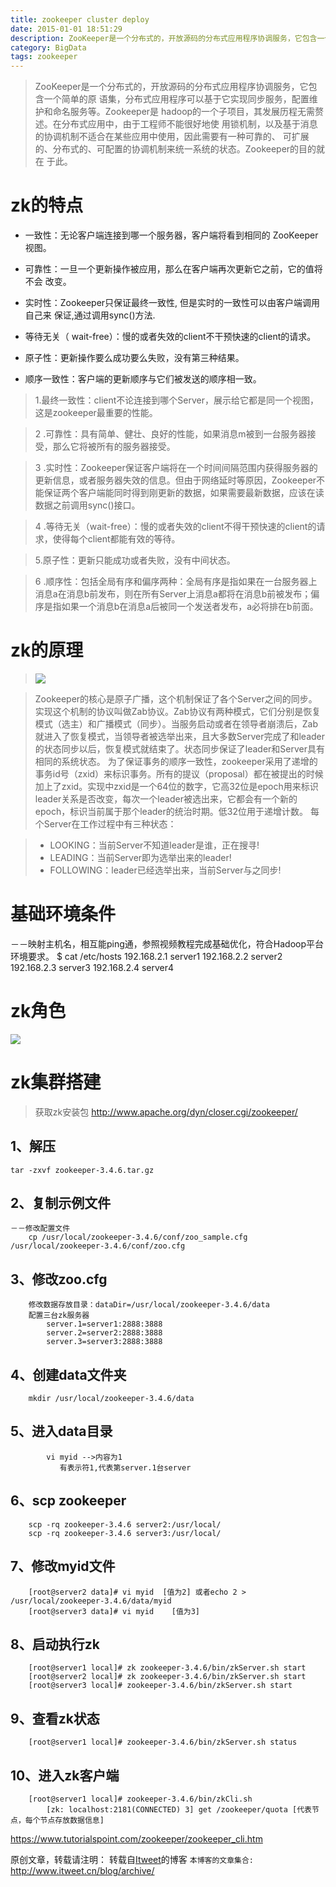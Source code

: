 ```yaml
---
title: zookeeper cluster deploy
date: 2015-01-01 18:51:29
description: ZooKeeper是一个分布式的，开放源码的分布式应用程序协调服务，它包含一个简单的原语集，分布式应用程序可以基于它实现同步服务，配置维护和命名服务等。
category: BigData
tags: zookeeper
---
```

>ZooKeeper是一个分布式的，开放源码的分布式应用程序协调服务，它包含一个简单的原
>语集，分布式应用程序可以基于它实现同步服务，配置维护和命名服务等。Zookeeper是
>hadoop的一个子项目，其发展历程无需赘述。在分布式应用中，由于工程师不能很好地使
>用锁机制，以及基于消息的协调机制不适合在某些应用中使用，因此需要有一种可靠的、
>可扩展的、分布式的、可配置的协调机制来统一系统的状态。Zookeeper的目的就在
>于此。

# zk的特点
- 一致性：无论客户端连接到哪一个服务器，客户端将看到相同的 ZooKeeper 视图。

- 可靠性：一旦一个更新操作被应用，那么在客户端再次更新它之前，它的值将不会
  改变。

- 实时性：Zookeeper只保证最终一致性, 但是实时的一致性可以由客户端调用自己来
  保证,通过调用sync()方法.

- 等待无关（ wait-free）：慢的或者失效的client不干预快速的client的请求。

- 原子性：更新操作要么成功要么失败，没有第三种结果。

- 顺序一致性：客户端的更新顺序与它们被发送的顺序相一致。

> 1.最终一致性：client不论连接到哪个Server，展示给它都是同一个视图，这是zookeeper最重要的性能。

> 2 .可靠性：具有简单、健壮、良好的性能，如果消息m被到一台服务器接受，那么它将被所有的服务器接受。

> 3 .实时性：Zookeeper保证客户端将在一个时间间隔范围内获得服务器的更新信息，或者服务器失效的信息。但由于网络延时等原因，Zookeeper不能保证两个客户端能同时得到刚更新的数据，如果需要最新数据，应该在读数据之前调用sync()接口。

> 4 .等待无关（wait-free）：慢的或者失效的client不得干预快速的client的请求，使得每个client都能有效的等待。

> 5.原子性：更新只能成功或者失败，没有中间状态。

> 6 .顺序性：包括全局有序和偏序两种：全局有序是指如果在一台服务器上消息a在消息b前发布，则在所有Server上消息a都将在消息b前被发布；偏序是指如果一个消息b在消息a后被同一个发送者发布，a必将排在b前面。

# zk的原理

> ![](https://www.itweet.cn/screenshots/zk.jpg)

>Zookeeper的核心是原子广播，这个机制保证了各个Server之间的同步。实现这个机制的协议叫做Zab协议。Zab协议有两种模式，它们分别是恢复模式（选主）和广播模式（同步）。当服务启动或者在领导者崩溃后，Zab就进入了恢复模式，当领导者被选举出来，且大多数Server完成了和leader的状态同步以后，恢复模式就结束了。状态同步保证了leader和Server具有相同的系统状态。
>为了保证事务的顺序一致性，zookeeper采用了递增的事务id号（zxid）来标识事务。所有的提议（proposal）都在被提出的时候加上了zxid。实现中zxid是一个64位的数字，它高32位是epoch用来标识leader关系是否改变，每次一个leader被选出来，它都会有一个新的epoch，标识当前属于那个leader的统治时期。低32位用于递增计数。
>每个Server在工作过程中有三种状态：

> - LOOKING：当前Server不知道leader是谁，正在搜寻!
> - LEADING：当前Server即为选举出来的leader!
> - FOLLOWING：leader已经选举出来，当前Server与之同步!

# 基础环境条件
－－映射主机名，相互能ping通，参照视频教程完成基础优化，符合Hadoop平台环境要求。
  $ cat /etc/hosts
    192.168.2.1 server1
    192.168.2.2 server2
    192.168.2.3 server3
    192.168.2.4 server4

# zk角色
![](https://www.itweet.cn/screenshots/zk-observer.jpg)

# zk集群搭建
>获取zk安装包
>http://www.apache.org/dyn/closer.cgi/zookeeper/

## 1、解压
`tar -zxvf zookeeper-3.4.6.tar.gz `

## 2、复制示例文件
```	
－－修改配置文件
    cp /usr/local/zookeeper-3.4.6/conf/zoo_sample.cfg /usr/local/zookeeper-3.4.6/conf/zoo.cfg
```

## 3、修改zoo.cfg
```	
    修改数据存放目录：dataDir=/usr/local/zookeeper-3.4.6/data
	配置三台zk服务器
		server.1=server1:2888:3888
		server.2=server2:2888:3888
		server.3=server3:2888:3888
```

## 4、创建data文件夹
```	
    mkdir /usr/local/zookeeper-3.4.6/data
```

## 5、进入data目录
```		
        vi myid -->内容为1
		   有表示符1,代表第server.1台server
```

## 6、scp zookeeper
```	
    scp -rq zookeeper-3.4.6 server2:/usr/local/
	scp -rq zookeeper-3.4.6 server3:/usr/local/
```

## 7、修改myid文件
```	
    [root@server2 data]# vi myid  [值为2] 或者echo 2 > /usr/local/zookeeper-3.4.6/data/myid
	[root@server3 data]# vi myid	[值为3]
```

## 8、启动执行zk
```	
    [root@server1 local]# zk zookeeper-3.4.6/bin/zkServer.sh start
	[root@server2 local]# zk zookeeper-3.4.6/bin/zkServer.sh start
	[root@server3 local]# zookeeper-3.4.6/bin/zkServer.sh start
```

## 9、查看zk状态
```	
    [root@server1 local]# zookeeper-3.4.6/bin/zkServer.sh status
```

## 10、进入zk客户端
```	
    [root@server1 local]# zookeeper-3.4.6/bin/zkCli.sh 
		[zk: localhost:2181(CONNECTED) 3] get /zookeeper/quota [代表节点，每个节点存放数据信息]
```

https://www.tutorialspoint.com/zookeeper/zookeeper_cli.htm


原创文章，转载请注明： 转载自[Itweet](http://www.itweet.cn)的博客
`本博客的文章集合:` http://www.itweet.cn/blog/archive/

